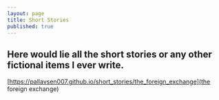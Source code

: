 ```yaml
---
layout: page
title: Short Stories 
published: true
---
```


## Here would lie all the short stories or any other fictional items I ever write.

[https://pallavsen007.github.io/short_stories/the_foreign_exchange](the foreign exchange)
